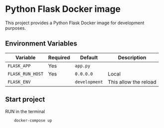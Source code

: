 # Python Flask Docker image

This project provides a Python Flask Docker image for development purposes.


## Environment Variables

| Variable         | Required | Default   | Description |
|------------------|----------|-----------| ------------|
| `FLASK_APP`  | Yes      |     `app.py`      |  |
| `FLASK_RUN_HOST`  |     Yes     | `0.0.0.0`     | Local |
| `FLASK_ENV` |          | `development` | This allow the reload  |


## Start project

RUN in the terminal

```bash
    docker-compose up
```